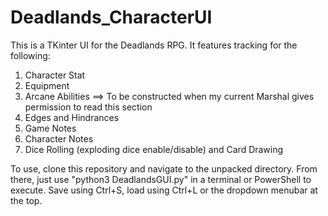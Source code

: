# Deadlands_CharacterUI
This is a TKinter UI for the Deadlands RPG.
It features tracking for the following:
1) Character Stat 
2) Equipment
3) Arcane Abilities ==> To be constructed when my current Marshal gives permission to read this section
4) Edges and Hindrances
5) Game Notes
6) Character Notes
7) Dice Rolling (exploding dice enable/disable) and Card Drawing

To use, clone this repository and navigate to the unpacked directory. 
From there, just use "python3 DeadlandsGUI.py" in a terminal or PowerShell to execute. 
Save using Ctrl+S, load using Ctrl+L or the dropdown menubar at the top.